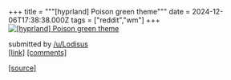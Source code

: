 +++
title = """[hyprland] Poison green theme"""
date = 2024-12-06T17:38:38.000Z
tags = ["reddit","wm"]
+++
[![[hyprland] Poison green theme](https://preview.redd.it/dc3tl0bgl95e1.png?width=640&crop=smart&auto=webp&s=35f92f7a517d5acee0dddca8372aee3283b36f98 "[hyprland] Poison green theme")](https://www.reddit.com/r/unixporn/comments/1h86x7y/hyprland_poison_green_theme/)

submitted by [/u/Lodisus](https://www.reddit.com/user/Lodisus)  
[\[link\]](https://i.redd.it/dc3tl0bgl95e1.png) [\[comments\]](https://www.reddit.com/r/unixporn/comments/1h86x7y/hyprland_poison_green_theme/)

[[source]](https://www.reddit.com/r/unixporn/comments/1h86x7y/hyprland_poison_green_theme/)
